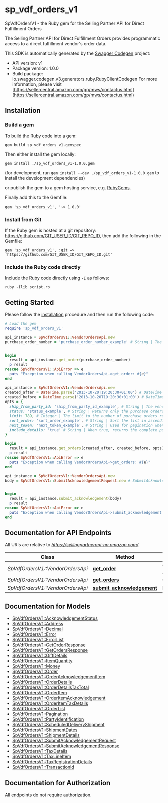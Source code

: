 # sp_vdf_orders_v1

SpVdfOrdersV1 - the Ruby gem for the Selling Partner API for Direct Fulfillment Orders

The Selling Partner API for Direct Fulfillment Orders provides programmatic access to a direct fulfillment vendor's order data.

This SDK is automatically generated by the [Swagger Codegen](https://github.com/swagger-api/swagger-codegen) project:

- API version: v1
- Package version: 1.0.0
- Build package: io.swagger.codegen.v3.generators.ruby.RubyClientCodegen
For more information, please visit [https://sellercentral.amazon.com/gp/mws/contactus.html](https://sellercentral.amazon.com/gp/mws/contactus.html)

## Installation

### Build a gem

To build the Ruby code into a gem:

```shell
gem build sp_vdf_orders_v1.gemspec
```

Then either install the gem locally:

```shell
gem install ./sp_vdf_orders_v1-1.0.0.gem
```
(for development, run `gem install --dev ./sp_vdf_orders_v1-1.0.0.gem` to install the development dependencies)

or publish the gem to a gem hosting service, e.g. [RubyGems](https://rubygems.org/).

Finally add this to the Gemfile:

    gem 'sp_vdf_orders_v1', '~> 1.0.0'

### Install from Git

If the Ruby gem is hosted at a git repository: https://github.com/GIT_USER_ID/GIT_REPO_ID, then add the following in the Gemfile:

    gem 'sp_vdf_orders_v1', :git => 'https://github.com/GIT_USER_ID/GIT_REPO_ID.git'

### Include the Ruby code directly

Include the Ruby code directly using `-I` as follows:

```shell
ruby -Ilib script.rb
```

## Getting Started

Please follow the [installation](#installation) procedure and then run the following code:
```ruby
# Load the gem
require 'sp_vdf_orders_v1'

api_instance = SpVdfOrdersV1::VendorOrdersApi.new
purchase_order_number = 'purchase_order_number_example' # String | The order identifier for the purchase order that you want. Formatting Notes: alpha-numeric code.


begin
  result = api_instance.get_order(purchase_order_number)
  p result
rescue SpVdfOrdersV1::ApiError => e
  puts "Exception when calling VendorOrdersApi->get_order: #{e}"
end

api_instance = SpVdfOrdersV1::VendorOrdersApi.new
created_after = DateTime.parse('2013-10-20T19:20:30+01:00') # DateTime | Purchase orders that became available after this date and time will be included in the result. Must be in ISO-8601 date/time format.
created_before = DateTime.parse('2013-10-20T19:20:30+01:00') # DateTime | Purchase orders that became available before this date and time will be included in the result. Must be in ISO-8601 date/time format.
opts = { 
  ship_from_party_id: 'ship_from_party_id_example', # String | The vendor warehouse identifier for the fulfillment warehouse. If not specified, the result will contain orders for all warehouses.
  status: 'status_example', # String | Returns only the purchase orders that match the specified status. If not specified, the result will contain orders that match any status.
  limit: 789, # Integer | The limit to the number of purchase orders returned.
  sort_order: 'sort_order_example', # String | Sort the list in ascending or descending order by order creation date.
  next_token: 'next_token_example', # String | Used for pagination when there are more orders than the specified result size limit. The token value is returned in the previous API call.
  include_details: 'true' # String | When true, returns the complete purchase order details. Otherwise, only purchase order numbers are returned.
}

begin
  result = api_instance.get_orders(created_after, created_before, opts)
  p result
rescue SpVdfOrdersV1::ApiError => e
  puts "Exception when calling VendorOrdersApi->get_orders: #{e}"
end

api_instance = SpVdfOrdersV1::VendorOrdersApi.new
body = SpVdfOrdersV1::SubmitAcknowledgementRequest.new # SubmitAcknowledgementRequest | 


begin
  result = api_instance.submit_acknowledgement(body)
  p result
rescue SpVdfOrdersV1::ApiError => e
  puts "Exception when calling VendorOrdersApi->submit_acknowledgement: #{e}"
end
```

## Documentation for API Endpoints

All URIs are relative to *https://sellingpartnerapi-na.amazon.com/*

Class | Method | HTTP request | Description
------------ | ------------- | ------------- | -------------
*SpVdfOrdersV1::VendorOrdersApi* | [**get_order**](docs/VendorOrdersApi.md#get_order) | **GET** /vendor/directFulfillment/orders/v1/purchaseOrders/{purchaseOrderNumber} | 
*SpVdfOrdersV1::VendorOrdersApi* | [**get_orders**](docs/VendorOrdersApi.md#get_orders) | **GET** /vendor/directFulfillment/orders/v1/purchaseOrders | 
*SpVdfOrdersV1::VendorOrdersApi* | [**submit_acknowledgement**](docs/VendorOrdersApi.md#submit_acknowledgement) | **POST** /vendor/directFulfillment/orders/v1/acknowledgements | 

## Documentation for Models

 - [SpVdfOrdersV1::AcknowledgementStatus](docs/AcknowledgementStatus.md)
 - [SpVdfOrdersV1::Address](docs/Address.md)
 - [SpVdfOrdersV1::Decimal](docs/Decimal.md)
 - [SpVdfOrdersV1::Error](docs/Error.md)
 - [SpVdfOrdersV1::ErrorList](docs/ErrorList.md)
 - [SpVdfOrdersV1::GetOrderResponse](docs/GetOrderResponse.md)
 - [SpVdfOrdersV1::GetOrdersResponse](docs/GetOrdersResponse.md)
 - [SpVdfOrdersV1::GiftDetails](docs/GiftDetails.md)
 - [SpVdfOrdersV1::ItemQuantity](docs/ItemQuantity.md)
 - [SpVdfOrdersV1::Money](docs/Money.md)
 - [SpVdfOrdersV1::Order](docs/Order.md)
 - [SpVdfOrdersV1::OrderAcknowledgementItem](docs/OrderAcknowledgementItem.md)
 - [SpVdfOrdersV1::OrderDetails](docs/OrderDetails.md)
 - [SpVdfOrdersV1::OrderDetailsTaxTotal](docs/OrderDetailsTaxTotal.md)
 - [SpVdfOrdersV1::OrderItem](docs/OrderItem.md)
 - [SpVdfOrdersV1::OrderItemAcknowledgement](docs/OrderItemAcknowledgement.md)
 - [SpVdfOrdersV1::OrderItemTaxDetails](docs/OrderItemTaxDetails.md)
 - [SpVdfOrdersV1::OrderList](docs/OrderList.md)
 - [SpVdfOrdersV1::Pagination](docs/Pagination.md)
 - [SpVdfOrdersV1::PartyIdentification](docs/PartyIdentification.md)
 - [SpVdfOrdersV1::ScheduledDeliveryShipment](docs/ScheduledDeliveryShipment.md)
 - [SpVdfOrdersV1::ShipmentDates](docs/ShipmentDates.md)
 - [SpVdfOrdersV1::ShipmentDetails](docs/ShipmentDetails.md)
 - [SpVdfOrdersV1::SubmitAcknowledgementRequest](docs/SubmitAcknowledgementRequest.md)
 - [SpVdfOrdersV1::SubmitAcknowledgementResponse](docs/SubmitAcknowledgementResponse.md)
 - [SpVdfOrdersV1::TaxDetails](docs/TaxDetails.md)
 - [SpVdfOrdersV1::TaxLineItem](docs/TaxLineItem.md)
 - [SpVdfOrdersV1::TaxRegistrationDetails](docs/TaxRegistrationDetails.md)
 - [SpVdfOrdersV1::TransactionId](docs/TransactionId.md)

## Documentation for Authorization

 All endpoints do not require authorization.

